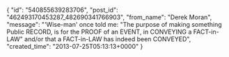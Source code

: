  {
   "id": "540855639283706",
   "post_id": "462493170453287_482690341766903",
   "from_name": "Derek Moran",
   "message": "'Wise-man' once told me: \"The purpose of making something Public RECORD, is for the PROOF of an EVENT, in CONVEYING a FACT-in-LAW\" and/or that a FACT-in-LAW has indeed been CONVEYED",
   "created_time": "2013-07-25T05:13:13+0000"
 }
